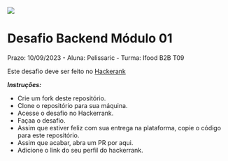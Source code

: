 ![](https://i.imgur.com/xG74tOh.png)

# Desafio Backend Módulo 01
Prazo: 10/09/2023 - Aluna: Pelissaric - Turma: Ifood B2B T09


Este desafio deve ser feito no [Hackerank](https://www.hackerrank.com/desafio-de-logica-modulo-1-b2b-t09-dbe-ifood)

***Instruções:***
-   Crie um fork deste repositório.
-   Clone o repositório para sua máquina.
-   Acesse o desafio no Hackerrank.
-   Façaa o desafio.
-   Assim que estiver feliz com sua entrega na plataforma, copie o código para este repositório.
-   Assim que acabar, abra um PR por aqui.
-   Adicione o link do seu perfil do hackerrank.

